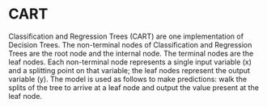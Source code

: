 # CART

Classification and Regression Trees (CART) are one implementation of Decision Trees.
The non-terminal nodes of Classification and Regression Trees are the root node and the internal node.
The terminal nodes are the leaf nodes. Each non-terminal node represents a single input variable (x) and a splitting point on that variable;
the leaf nodes represent the output variable (y). The model is used as follows to make predictions:
walk the splits of the tree to arrive at a leaf node and output the value present at the leaf node.
